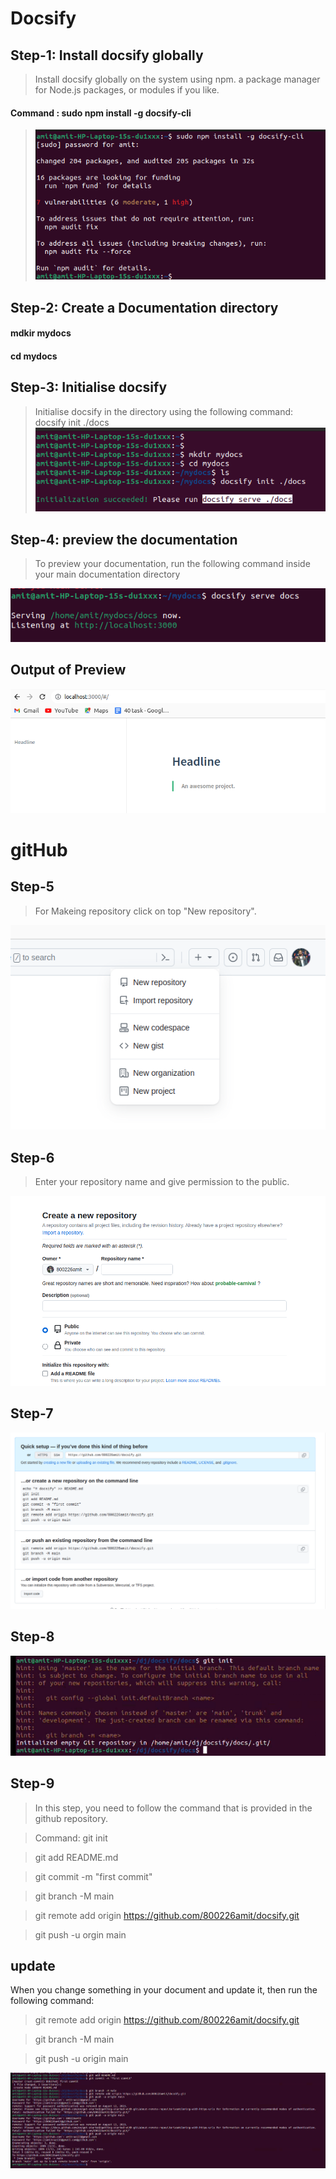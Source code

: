 # Docsify


## Step-1: Install docsify globally

> Install docsify globally on the system using npm.  a package manager for Node.js packages, or modules if you like.
>

#### Command : sudo npm install -g docsify-cli

> ![image](./image/step-1.1.png)
>

## Step-2: Create a Documentation directory


####  mdkir mydocs
####  cd mydocs

## Step-3: Initialise docsify  
> Initialise docsify in the directory using the following command: docsify init ./docs
![image](./image/step-3.png)


## Step-4: preview the documentation
> To preview your documentation, run the following command inside your main documentation directory

![image](./imgage/../image/step-4.png)

## Output of Preview

![image](./image/mdoutput.png)


# gitHub


## Step-5

> For Makeing repository click on top "New repository".

![image](./image/newrepo.png)

## Step-6 

> Enter your repository name and give permission to the public.

![image](./image/reponame.png)

## Step-7 

> 

![image](image/commandinterphais.png)

## Step-8 
> 

![image](image/gitinit.png)

## Step-9
> In this step, you need to follow the command that is provided in the github repository.

> Command: 
>   git init

>  git add README.md

> git commit -m "first commit"

> git branch -M main

> git remote add origin https://github.com/800226amit/docsify.git

> git push -u orgin main

## update 




When you change something in your document and update it, then run the following command:




> git remote add origin https://github.com/800226amit/docsify.git

> git branch -M main 

> git push -u origin main

![image](image/pushrepo.png)